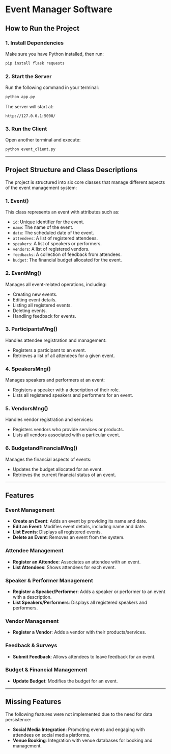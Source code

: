 # **Event Manager Software**

## **How to Run the Project**

### **1. Install Dependencies**  
Make sure you have Python installed, then run:  
```sh
pip install flask requests
```

### **2. Start the Server**  
Run the following command in your terminal:  
```sh
python app.py
```
The server will start at:  
```
http://127.0.0.1:5000/
```

### **3. Run the Client**  
Open another terminal and execute:  
```sh
python event_client.py
```

---

## **Project Structure and Class Descriptions**

The project is structured into six core classes that manage different aspects of the event management system:

### **1. Event()**
This class represents an event with attributes such as:
- `id`: Unique identifier for the event.
- `name`: The name of the event.
- `date`: The scheduled date of the event.
- `attendees`: A list of registered attendees.
- `speakers`: A list of speakers or performers.
- `vendors`: A list of registered vendors.
- `feedbacks`: A collection of feedback from attendees.
- `budget`: The financial budget allocated for the event.

### **2. EventMng()**
Manages all event-related operations, including:
- Creating new events.
- Editing event details.
- Listing all registered events.
- Deleting events.
- Handling feedback for events.

### **3. ParticipantsMng()**
Handles attendee registration and management:
- Registers a participant to an event.
- Retrieves a list of all attendees for a given event.

### **4. SpeakersMng()**
Manages speakers and performers at an event:
- Registers a speaker with a description of their role.
- Lists all registered speakers and performers for an event.

### **5. VendorsMng()**
Handles vendor registration and services:
- Registers vendors who provide services or products.
- Lists all vendors associated with a particular event.

### **6. BudgetandFinancialMng()**
Manages the financial aspects of events:
- Updates the budget allocated for an event.
- Retrieves the current financial status of an event.

---

## **Features**

### **Event Management**
- **Create an Event**: Adds an event by providing its name and date.  
- **Edit an Event**: Modifies event details, including name and date.  
- **List Events**: Displays all registered events.  
- **Delete an Event**: Removes an event from the system.  

### **Attendee Management**
- **Register an Attendee**: Associates an attendee with an event.  
- **List Attendees**: Shows attendees for each event.  

### **Speaker & Performer Management**
- **Register a Speaker/Performer**: Adds a speaker or performer to an event with a description.  
- **List Speakers/Performers**: Displays all registered speakers and performers.  

### **Vendor Management**
- **Register a Vendor**: Adds a vendor with their products/services.  

### **Feedback & Surveys**
- **Submit Feedback**: Allows attendees to leave feedback for an event.  

### **Budget & Financial Management**
- **Update Budget**: Modifies the budget for an event.  

---

## **Missing Features**
The following features were not implemented due to the need for data persistence:
- **Social Media Integration**: Promoting events and engaging with attendees on social media platforms.  
- **Venue Booking**: Integration with venue databases for booking and management.  
